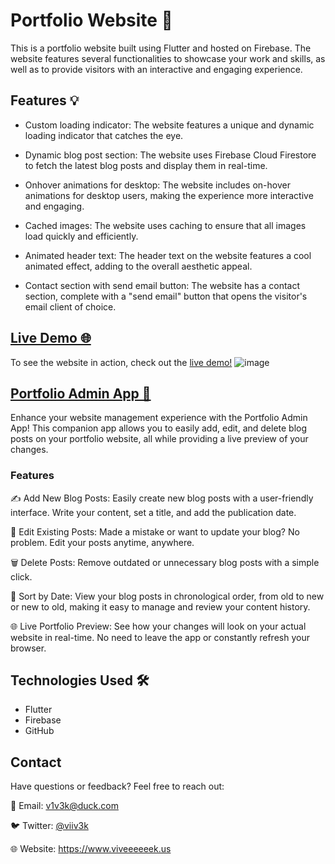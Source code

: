 # Portfolio Website 🚀

This is a portfolio website built using Flutter and hosted on Firebase. The website features several functionalities to showcase your work and skills, as well as to provide visitors with an interactive and engaging experience.

## Features 💡

- Custom loading indicator: The website features a unique and dynamic loading indicator that catches the eye. 


- Dynamic blog post section: The website uses Firebase Cloud Firestore to fetch the latest blog posts and display them in real-time. 


- Onhover animations for desktop: The website includes on-hover animations for desktop users, making the experience more interactive and engaging. 


- Cached images: The website uses caching to ensure that all images load quickly and efficiently. 


- Animated header text: The header text on the website features a cool animated effect, adding to the overall aesthetic appeal. 


- Contact section with send email button: The website has a contact section, complete with a "send email" button that opens the visitor's email client of choice.


## [Live Demo 🌐](https://viveeeeeek.us/#/)

To see the website in action, check out the [live demo!](https://viveeeeeek.us/#/)
![image](https://github.com/viveeeeeek/portfolio_vivek/assets/64553247/e8fbd70f-3c96-4340-b917-d2ceb76a5655)

## [Portfolio Admin App 📱](https://github.com/viveeeeeek/portfolio_admin/)
Enhance your website management experience with the Portfolio Admin App! This companion app allows you to easily add, edit, and delete blog posts on your portfolio website, all while providing a live preview of your changes.

### Features

✍️ Add New Blog Posts: Easily create new blog posts with a user-friendly interface. Write your content, set a title, and add the publication date.

📝 Edit Existing Posts: Made a mistake or want to update your blog? No problem. Edit your posts anytime, anywhere.

🗑️ Delete Posts: Remove outdated or unnecessary blog posts with a simple click.

📅 Sort by Date: View your blog posts in chronological order, from old to new or new to old, making it easy to manage and review your content history.

🌐 Live Portfolio Preview: See how your changes will look on your actual website in real-time. No need to leave the app or constantly refresh your browser.


## Technologies Used 🛠️

- Flutter
- Firebase
- GitHub

## Contact
Have questions or feedback? Feel free to reach out:

📧 Email: v1v3k@duck.com

🐦 Twitter: [@viiv3k](https://twitter.com/viiv3k)

🌐 Website: https://www.viveeeeeek.us
